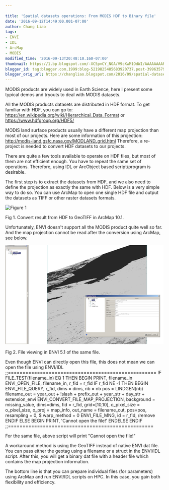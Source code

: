 ```yaml
---
 
title: 'Spatial datasets operations: From MODIS HDF to Binary file'
date: '2016-09-12T14:49:00.001-07:00'
author: Chang Liao
tags:
- ENVI
- IDL
- ArcMap
- MODIS
modified_time: '2016-09-13T20:48:10.160-07:00'
thumbnail: https://1.bp.blogspot.com/-XC5pvCY_NOA/V9cXwM1OdWI/AAAAAAAARQ4/_4AYn6ZvygoXlMcAXU-7HoMeKmBRj6PLwCLcB/s72-c/sce_arcmap.png
blogger_id: tag:blogger.com,1999:blog-5219825485683920737.post-3996357905520631366
blogger_orig_url: https://changliao.blogspot.com/2016/09/spatial-datasets-operations-002.html
---
```

MODIS products are widely used in Earth Science, here I present some typical demos and tryouts to deal with MODIS datasets.

All the MODIS products datasets are distributed in HDF format.
To get familiar with HDF, you can go to:
https://en.wikipedia.org/wiki/Hierarchical_Data_Format
or 
https://www.hdfgroup.org/HDF5/


MODIS land surface products usually have a different map projection than most of our projects.
Here are some information of this projection:
http://modis-land.gsfc.nasa.gov/MODLAND_grid.html
Therefore, a re-project is needed to convert HDF datasets to our projects.


There are quite a few tools available to operate on HDF files, but most of them are not efficient enough. You have to repeat the same set of operations. Therefore, using IDL or ArcObject based script/program is desirable.

The first step is to extract the datasets from HDF, and we also need to define the projection as exactly the same with HDF. Below is a very simple way to do so. You can use ArcMap to open one single HDF file and output the datasets as TIFF or other raster datasets formats.

![Figure 1](https://github.com/changliao/science/blob/main/_figures/gis/modis01.png?raw=true)


Fig 1. Convert result from HDF to GeoTIFF in ArcMap 10.1.

Unfortunately, ENVI doesn't support all the MODIS product quite well so far. And the map projection cannot be read after the conversion using ArcMap, see below.

![Figure 2](https://github.com/changliao/science/blob/main/_figures/remote_sensing/modis02.png?raw=true)

Fig 2. File viewing in ENVI 5.1 of the same file.


Even though ENVI can directly open this file, this does not mean we can open the file using ENVI/IDL
;;===================================================
  IF FILE_TEST(filename_in) EQ 1 THEN BEGIN
        PRINT, filename_in    
        ENVI_OPEN_FILE, filename_in, r_fid = r_fid
        IF r_fid NE -1 THEN BEGIN
          ENVI_FILE_QUERY, r_fid, dims = dims, nb = nb
          pos = LINDGEN(nb)
          filename_out = year_out + !slash + prefix_out + year_str + day_str + extension_envi
          ENVI_CONVERT_FILE_MAP_PROJECTION, background = missing_value,  dims=dims, 
            fid = r_fid,  grid=[10,10], 
            o_pixel_size = o_pixel_size, o_proj = map_info, out_name = filename_out,  pos=pos, 
            resampling = 0, $
            warp_method = 0
          ENVI_FILE_MNG, id = r_fid, /remove
        ENDIF ELSE BEGIN
          PRINT, 'Cannot open the file!'
        ENDELSE
      ENDIF
;;==================================================

For the same file, above script will print "Cannot open the file!"

A workaround method is using the GeoTIFF instead of native ENVI dat file.
You can pass either the geotag using a filename or a struct in the ENVI/IDL script.
After this, you will get a binary dat file with a header file which contains the map projection information.

The bottom line is that you can prepare individual files (for parameters) using ArcMap and run ENVI/IDL scripts on HPC. In this case, you gain both flexibility and efficiency.